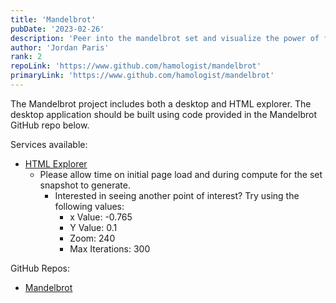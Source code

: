 ```yaml
---
title: 'Mandelbrot'
pubDate: '2023-02-26'
description: 'Peer into the mandelbrot set and visualize the power of fractals.'
author: 'Jordan Paris'
rank: 2
repoLink: 'https://www.github.com/hamologist/mandelbrot'
primaryLink: 'https://www.github.com/hamologist/mandelbrot'
---
```


The Mandelbrot project includes both a desktop and HTML explorer.
The desktop application should be built using code provided in the Mandelbrot GitHub repo below.

Services available:
  * [HTML Explorer](https://www.hamologist.com/mandelbrot)
    * Please allow time on initial page load and during compute for the set snapshot to generate.
      * Interested in seeing another point of interest? Try using the following values:
        * x Value: -0.765
        * Y Value: 0.1
        * Zoom: 240
        * Max Iterations: 300

GitHub Repos:
  * [Mandelbrot](https://www.github.com/hamologist/mandelbrot)
